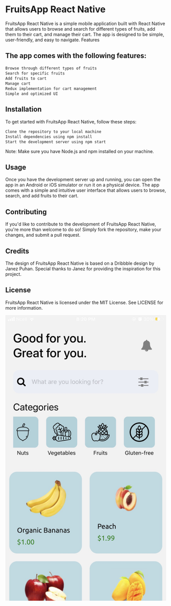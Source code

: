 <h1>FruitsApp React Native</h1>



FruitsApp React Native is a simple mobile application built with React Native that allows users to browse and search for different types of fruits, add them to their cart, and manage their cart. The app is designed to be simple, user-friendly, and easy to navigate.
Features

<h2>The app comes with the following features:</h2>

    Browse through different types of fruits
    Search for specific fruits
    Add fruits to cart
    Manage cart
    Redux implementation for cart management
    Simple and optimized UI

<h2>Installation</h2>

To get started with FruitsApp React Native, follow these steps:

    Clone the repository to your local machine
    Install dependencies using npm install
    Start the development server using npm start

Note: Make sure you have Node.js and npm installed on your machine.

<h2>Usage</h2>

Once you have the development server up and running, you can open the app in an Android or iOS simulator or run it on a physical device. The app comes with a simple and intuitive user interface that allows users to browse, search, and add fruits to their cart.

<h2>Contributing</h2>

If you'd like to contribute to the development of FruitsApp React Native, you're more than welcome to do so! Simply fork the repository, make your changes, and submit a pull request.

<h2>Credits</h2>

The design of FruitsApp React Native is based on a Dribbble design by Janez Puhan. Special thanks to Janez for providing the inspiration for this project.

<h2>License</h2>

FruitsApp React Native is licensed under the MIT License. See LICENSE for more information.

![](/UI.jpg)
